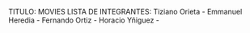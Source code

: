 TITULO: MOVIES
LISTA DE INTEGRANTES:
Tiziano Orieta -
Emmanuel Heredia - 
Fernando Ortiz -
Horacio Yñiguez -
